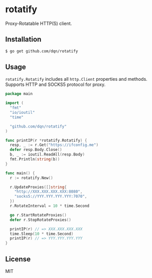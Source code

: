 # rotatify

Proxy-Rotatable HTTP(S) client.

## Installation

```bash
$ go get github.com/dqn/rotatify
```

## Usage

`rotatify.Rotatify` includes all `http.Client` properties and methods. Supports HTTP and SOCKS5 protocol for proxy.

```go
package main

import (
  "fmt"
  "io/ioutil"
  "time"

  "github.com/dqn/rotatify"
)

func printIP(r *rotatify.Rotatify) {
  resp, _ := r.Get("https://ifconfig.me")
  defer resp.Body.Close()
  b, _ := ioutil.ReadAll(resp.Body)
  fmt.Println(string(b))
}

func main() {
  r := rotatify.New()

  r.UpdateProxies([]string{
    "http://XXX.XXX.XXX.XXX:8080",
    "socks5://YYY.YYY.YYY.YYY:7070",
  })
  r.RotateInterval = 10 * time.Second

  go r.StartRotateProxies()
  defer r.StopRotateProxies()

  printIP(r) // => XXX.XXX.XXX.XXX
  time.Sleep(10 * time.Second)
  printIP(r) // => YYY.YYY.YYY.YYY
}

```

## License

MIT
